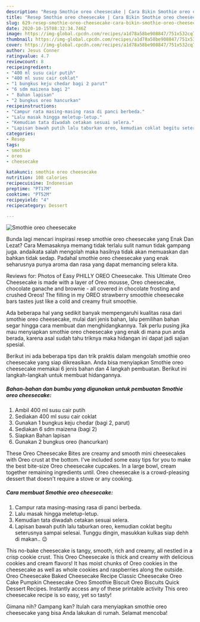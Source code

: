 ```yaml
---
description: "Resep Smothie oreo cheesecake | Cara Bikin Smothie oreo cheesecake Yang Lezat Sekali"
title: "Resep Smothie oreo cheesecake | Cara Bikin Smothie oreo cheesecake Yang Lezat Sekali"
slug: 629-resep-smothie-oreo-cheesecake-cara-bikin-smothie-oreo-cheesecake-yang-lezat-sekali
date: 2020-10-15T08:32:34.746Z
image: https://img-global.cpcdn.com/recipes/a1d78a58be908847/751x532cq70/smothie-oreo-cheesecake-foto-resep-utama.jpg
thumbnail: https://img-global.cpcdn.com/recipes/a1d78a58be908847/751x532cq70/smothie-oreo-cheesecake-foto-resep-utama.jpg
cover: https://img-global.cpcdn.com/recipes/a1d78a58be908847/751x532cq70/smothie-oreo-cheesecake-foto-resep-utama.jpg
author: Jesus Conner
ratingvalue: 4.7
reviewcount: 8
recipeingredient:
- "400 ml susu cair putih"
- "400 ml susu cair coklat"
- "1 bungkus keju chedar bagi 2 parut"
- "6 sdm maizena bagi 2"
- " Bahan lapisan"
- "2 bungkus oreo hancurkan"
recipeinstructions:
- "Campur rata masing-masing rasa di panci berbeda."
- "Lalu masak hingga meletup-letup."
- "Kemudian tata diwadah cetakan sesuai selera."
- "Lapisan bawah putih lalu taburkan oreo, kemudian coklat begitu seterusnya sampai selesai. Tunggu dingin, masukkan kulkas siap dehh di makan.. 😉"
categories:
- Resep
tags:
- smothie
- oreo
- cheesecake

katakunci: smothie oreo cheesecake 
nutrition: 108 calories
recipecuisine: Indonesian
preptime: "PT17M"
cooktime: "PT52M"
recipeyield: "4"
recipecategory: Dessert

---
```



![Smothie oreo cheesecake](https://img-global.cpcdn.com/recipes/a1d78a58be908847/751x532cq70/smothie-oreo-cheesecake-foto-resep-utama.jpg)

Bunda lagi mencari inspirasi resep smothie oreo cheesecake yang Enak Dan Lezat? Cara Memasaknya memang tidak terlalu sulit namun tidak gampang juga. andaikata salah mengolah maka hasilnya tidak akan memuaskan dan bahkan tidak sedap. Padahal smothie oreo cheesecake yang enak seharusnya punya aroma dan rasa yang dapat memancing selera kita.

Reviews for: Photos of Easy PHILLY OREO Cheesecake. This Ultimate Oreo Cheesecake is made with a layer of Oreo mousse, Oreo cheesecake, chocolate ganache and brownie - all covered in chocolate frosting and crushed Oreos! The filling in my OREO strawberry smoothie cheesecake bars tastes just like a cold and creamy fruit smoothie.

Ada beberapa hal yang sedikit banyak mempengaruhi kualitas rasa dari smothie oreo cheesecake, mulai dari jenis bahan, lalu pemilihan bahan segar hingga cara membuat dan menghidangkannya. Tak perlu pusing jika mau menyiapkan smothie oreo cheesecake yang enak di mana pun anda berada, karena asal sudah tahu triknya maka hidangan ini dapat jadi sajian spesial.


Berikut ini ada beberapa tips dan trik praktis dalam mengolah smothie oreo cheesecake yang siap dikreasikan. Anda bisa menyiapkan Smothie oreo cheesecake memakai 6 jenis bahan dan 4 langkah pembuatan. Berikut ini langkah-langkah untuk membuat hidangannya.

<!--inarticleads1-->

##### Bahan-bahan dan bumbu yang digunakan untuk pembuatan Smothie oreo cheesecake:

1. Ambil 400 ml susu cair putih
1. Sediakan 400 ml susu cair coklat
1. Gunakan 1 bungkus keju chedar (bagi 2, parut)
1. Sediakan 6 sdm maizena (bagi 2)
1. Siapkan  Bahan lapisan
1. Gunakan 2 bungkus oreo (hancurkan)


These Oreo Cheesecake Bites are creamy and smooth mini cheesecakes with Oreo crust at the bottom. I&#39;ve included some easy tips for you to make the best bite-size Oreo cheesecake cupcakes. In a large bowl, cream together remaining ingredients until. Oreo cheesecake is a crowd-pleasing dessert that doesn&#39;t require a stove or any cooking. 

<!--inarticleads2-->

##### Cara membuat Smothie oreo cheesecake:

1. Campur rata masing-masing rasa di panci berbeda.
1. Lalu masak hingga meletup-letup.
1. Kemudian tata diwadah cetakan sesuai selera.
1. Lapisan bawah putih lalu taburkan oreo, kemudian coklat begitu seterusnya sampai selesai. Tunggu dingin, masukkan kulkas siap dehh di makan.. 😉


This no-bake cheesecake is tangy, smooth, rich and creamy, all nestled in a crisp cookie crust. This Oreo Cheesecake is thick and creamy with delicious cookies and cream flavors! It has moist chunks of Oreo cookies in the cheesecake as well as whole cookies and raspberries along the outside. Oreo Cheesecake Baked Cheesecake Recipe Classic Cheesecake Oreo Cake Pumpkin Cheesecake Oreo Smoothie Biscuit Oreo Biscuits Quick Dessert Recipes. Instantly access any of these printable activity This oreo cheesecake recipe is so easy, yet so tasty! 

Gimana nih? Gampang kan? Itulah cara menyiapkan smothie oreo cheesecake yang bisa Anda lakukan di rumah. Selamat mencoba!
